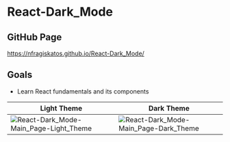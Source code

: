 # React-Dark_Mode
 
## GitHub Page
https://nfragiskatos.github.io/React-Dark_Mode/

## Goals
* Learn React fundamentals and its components 

|Light Theme | Dark Theme|
|------------|-----------|
|![React-Dark_Mode-Main_Page-Light_Theme](https://user-images.githubusercontent.com/38383279/117555331-2bc30380-b013-11eb-8dc6-50e27712de0a.png) | ![React-Dark_Mode-Main_Page-Dark_Theme](https://user-images.githubusercontent.com/38383279/117555335-3087b780-b013-11eb-85a2-95f036a1e73c.png) |

